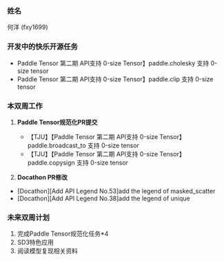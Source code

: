 ### 姓名

何洋 (fxy1699)

### 开发中的快乐开源任务
- Paddle Tensor 第二期 API支持 0-size Tensor】paddle.cholesky 支持 0-size tensor
- Paddle Tensor 第二期 API支持 0-size Tensor】paddle.clip 支持 0-size tensor


### 本双周工作

1. **Paddle Tensor规范化PR提交**

   - 【TJU】【Paddle Tensor 第二期 API支持 0-size Tensor】paddle.broadcast_to 支持 0-size tensor 
   - 【TJU】【Paddle Tensor 第二期 API支持 0-size Tensor】paddle.copysign 支持 0-size tensor


2. **Docathon PR修改**

- [Docathon][Add API Legend No.53]add the legend of masked_scatter
- [Docathon][Add API Legend No.38]add the legend of unique


### 未来双周计划

1. 完成Paddle Tensor规范化任务*4
2. SD3特色应用
3. 阅读模型复现相关资料

